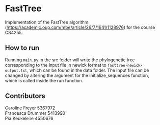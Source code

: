# FastTree

Implementation of the FastTree algorithm (https://academic.oup.com/mbe/article/26/7/1641/1128976) for the course CS4255.

## How to run

Running `main.py` in the src folder will write the phylogenetic tree corresponding to the input file in newick format to `fasttree-newick-output.txt`, which can be found in the data folder.
The input file can be changed by altering the argument for the initialize_sequences function, which is called inside the run function.

## Contributors

Caroline Freyer 5367972  
Francesca Drummer 5413990  
Pia Keukeleire 4550676  

